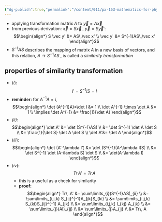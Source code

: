 ```yaml
---
{"dg-publish":true,"permalink":"/content/011/px-153-mathematics-for-physicists/term-2/px-153-k-linear-algebra/px-153-k15-similarity-transformation/","noteIcon":"1","created":"2024-10-01T18:27:09.401+01:00","updated":"2024-11-26T19:40:39.806+00:00"}
---
```


- applying transformation matrix $A$ to $\vec y = A\vec x$
- from previous derivation: $\vec x = S\vec x'$, $\vec y = S\vec y':$
$$\begin{align*}
		S \vec y' &= AS\,\vec x' \\
		\vec y' &= S^{-1}AS\,\vec x'
	\end{align*}$$
- $S^{-1}AS$ describes the mapping of matrix $A$ in a new basis of vectors, and this  relation, $A\to S^{-1}AS$ , is called a *similarity transformation*

## properties of similarity transformation
- $(i):$
$$I' = S^{-1}IS = I$$
- **reminder:** for $A^{-1}A=I$,
$$\begin{align*}
		\det (A^{-1}A)=\det I &= 1 \\ 
		\det A^{-1} \times \det A &= 1 \\ 
		\implies \det A^{-1} &= \frac{1}{\det A}
	\end{align*}$$ 
- *(ii):*
$$\begin{align*}
		\det A' &= \det (S^{-1}AS) \\
		&= \det S^{-1} \det A \det S \\
		&= \frac{1}{\det S} \det A \det S \\
		\det A'&= \det A
	\end{align*}$$
- $(iii):$
$$\begin{align*}
		\det (A'-\lambda I') &= \det (S^{-1}(A-\lambda I)S) \\
		&= \det S^{-1} \det (A-\lambda S) \det S \\
		&= \det(A-\lambda I)
	\end{align*}$$
- $(iv):$
$$Tr\, A' = Tr\,A$$
	- this is a useful as a check for similarity
	- **proof:**
$$\begin{align*}
			Tr\, A' &= \sum\limits_{i}(S^{-1}AS)_{ii} \\
			&= \sum\limits_{i,j,k} S_{ij}^{-1}A_{jk}S_{ki} \\
			&= \sum\limits_{i,j,k} S_{ki}S_{ij}^{-1} A_{jk} \\
			&= \sum\limits_{i,j,k} I_{kj} A_{jk} \\
			&= \sum\limits_{j}(AI)_{jj} \\
			&= \sum\limits_{j}A_{jj} \\
			&= Tr\, A
		\end{align*}$$
